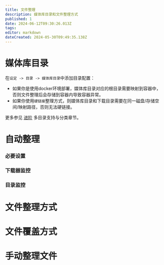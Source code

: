 ```yaml
---
title: 文件整理
description: 媒体库目录和文件整理方式
published: 1
date: 2024-06-12T09:30:26.013Z
tags: 
editor: markdown
dateCreated: 2024-05-30T09:49:35.138Z
---
```


# 媒体库目录

在`设定 -> 目录 -> 媒体库目录`中添加目录配置：
- 如果你是使用docker环境部署，媒体库目录对应的根目录需要映射到容器中，否则文件整理后会存储到容器内导致容器异常。
- 如果你使用`硬链接`整理方式，则媒体库目录和下载目录需要在同一磁盘/存储空间/映射路径，否则无法硬链接。

更多参见 [进阶](/advanced) 多目录支持与分类章节。

# 自动整理
### 必要设置

### 下载器监控

### 目录监控

# 文件整理方式

# 文件覆盖方式

# 手动整理文件
